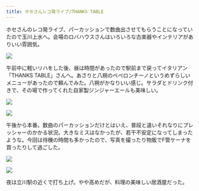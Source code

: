 ```yaml
---
title: ホセさんレコ発ライブ/THANKS TABLE
---
```


ホセさんのレコ発ライブ、パーカッションで数曲出させてもらうことになっていたので玉川上水へ。会場のロバハウスさんはいろいろな古楽器やインテリアがありいい雰囲気。

![](https://photos.apkas.net/medium/202404/20240421-114154.webp)

午前中に軽いリハをした後、昼は時間があったので駅前まで戻ってイタリアン「THANKS TABLE」さんへ。あさりと八朔のペペロンチーノというめずらしいメニューがあったので頼んでみた。八朔がかなりいい感じ。サラダとドリンク付きで、その場で作ってくれた自家製ジンジャーエールも美味しい。

![](https://photos.apkas.net/medium/202404/20240421-122022.webp)

![](https://photos.apkas.net/medium/202404/20240421-124249.webp)

午後から本番。数曲のパーカッションだけとはいえ、普段と違いそれなりにプレッシャーのかかる状況。大きなミスはなかったが、若干不安定になってしまったような。今回は待機の時間も多かったので、写真を撮ったり物販でF管ケーナを買ったりして過ごした。

![](https://photos.apkas.net/medium/202404/20240421-140648.webp)

![](https://photos.apkas.net/medium/202404/20240421-141141.webp)

夜は立川駅の近くで打ち上げ。やや高めだが、料理の美味しい居酒屋だった。
